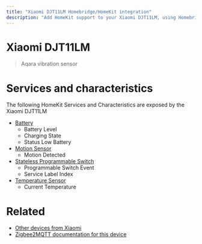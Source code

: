 ```yaml
---
title: "Xiaomi DJT11LM Homebridge/HomeKit integration"
description: "Add HomeKit support to your Xiaomi DJT11LM, using Homebridge, Zigbee2MQTT and homebridge-z2m."
---
```

<!---
This file has been GENERATED using src/docgen/docgen.ts
DO NOT EDIT THIS FILE MANUALLY!
-->
# Xiaomi DJT11LM
> Aqara vibration sensor


# Services and characteristics
The following HomeKit Services and Characteristics are exposed by
the Xiaomi DJT11LM

* [Battery](../../battery.md)
  * Battery Level
  * Charging State
  * Status Low Battery
* [Motion Sensor](../../sensors.md)
  * Motion Detected
* [Stateless Programmable Switch](../../action.md)
  * Programmable Switch Event
  * Service Label Index
* [Temperature Sensor](../../sensors.md)
  * Current Temperature


# Related
* [Other devices from Xiaomi](../index.md#xiaomi)
* [Zigbee2MQTT documentation for this device](https://www.zigbee2mqtt.io/devices/DJT11LM.html)
